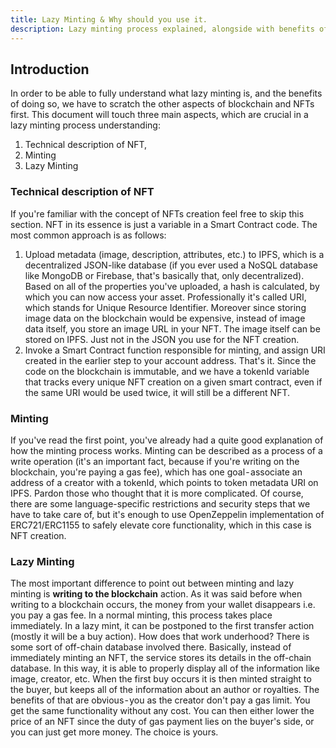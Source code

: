 ```yaml
---
title: Lazy Minting & Why should you use it.
description: Lazy minting process explained, alongside with benefits of Lazy Mint.
---
```


## Introduction

In order to be able to fully understand what lazy minting is, and the benefits of doing so, we have to scratch the other aspects of blockchain and NFTs first. This document will touch three main aspects, which are crucial in a lazy minting process understanding:

1. Technical description of NFT,
2. Minting
3. Lazy Minting

### Technical description of NFT

If you're familiar with the concept of NFTs creation feel free to skip this section.
NFT in its essence is just a variable in a Smart Contract code. The most common approach is as follows:

1. Upload metadata (image, description, attributes, etc.) to IPFS, which is a decentralized JSON-like database (if you ever used a NoSQL database like MongoDB or Firebase, that's basically that, only decentralized). Based on all of the properties you've uploaded, a hash is calculated, by which you can now access your asset. Professionally it's called URI, which stands for Unique Resource Identifier. Moreover since storing image data on the blockchain would be expensive, instead of image data itself, you store an image URL in your NFT. The image itself can be stored on IPFS. Just not in the JSON you use for the NFT creation.
2. Invoke a Smart Contract function responsible for minting, and assign URI created in the earlier step to your account address. That's it. Since the code on the blockchain is immutable, and we have a tokenId variable that tracks every unique NFT creation on a given smart contract, even if the same URI would be used twice, it will still be a different NFT.

### Minting

If you've read the first point, you've already had a quite good explanation of how the minting process works. Minting can be described as a process of a write operation (it's an important fact, because if you're writing on the blockchain, you're paying a gas fee), which has one goal - associate an address of a creator with a tokenId, which points to token metadata URI on IPFS. Pardon those who thought that it is more complicated. Of course, there are some language-specific restrictions and security steps that we have to take care of, but it's enough to use OpenZeppelin implementation of ERC721/ERC1155 to safely elevate core functionality, which in this case is NFT creation.

### Lazy Minting

The most important difference to point out between minting and lazy minting is **writing to the blockchain** action. As it was said before when writing to a blockchain occurs, the money from your wallet disappears i.e. you pay a gas fee. In a normal minting, this process takes place immediately. In a lazy mint, it can be postponed to the first transfer action (mostly it will be a buy action). How does that work underhood? There is some sort of off-chain database involved there. Basically, instead of immediately minting an NFT, the service stores its details in the off-chain database. In this way, it is able to properly display all of the information like image, creator, etc. When the first buy occurs it is then minted straight to the buyer, but keeps all of the information about an author or royalties. The benefits of that are obvious - you as the creator don't pay a gas limit. You get the same functionality without any cost. You can then either lower the price of an NFT since the duty of gas payment lies on the buyer's side, or you can just get more money. The choice is yours.
